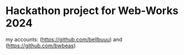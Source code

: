# Hackathon project for Web-Works 2024
my accounts: (https://github.com/bellbuuu) and (https://github.com/bwbeas)
